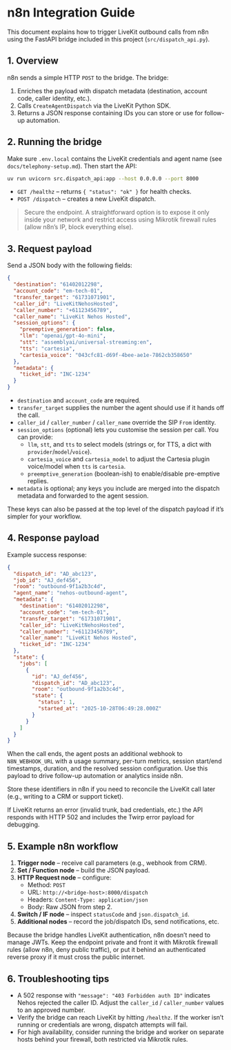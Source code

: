# n8n Integration Guide

This document explains how to trigger LiveKit outbound calls from n8n using the FastAPI bridge included in this project (`src/dispatch_api.py`).

## 1. Overview

n8n sends a simple HTTP `POST` to the bridge. The bridge:

1. Enriches the payload with dispatch metadata (destination, account code, caller identity, etc.).
2. Calls `CreateAgentDispatch` via the LiveKit Python SDK.
3. Returns a JSON response containing IDs you can store or use for follow-up automation.

## 2. Running the bridge

Make sure `.env.local` contains the LiveKit credentials and agent name (see `docs/telephony-setup.md`). Then start the API:

```bash
uv run uvicorn src.dispatch_api:app --host 0.0.0.0 --port 8000
```

- `GET /healthz` – returns `{ "status": "ok" }` for health checks.
- `POST /dispatch` – creates a new LiveKit dispatch.

> Secure the endpoint. A straightforward option is to expose it only inside your network and restrict access using Mikrotik firewall rules (allow n8n’s IP, block everything else).

## 3. Request payload

Send a JSON body with the following fields:

```json
{
  "destination": "61402012298",
  "account_code": "em-tech-01",
  "transfer_target": "61731071901",
  "caller_id": "LiveKitNehosHosted",
  "caller_number": "+61123456789",
  "caller_name": "LiveKit Nehos Hosted",
  "session_options": {
    "preemptive_generation": false,
    "llm": "openai/gpt-4o-mini",
    "stt": "assemblyai/universal-streaming:en",
    "tts": "cartesia", 
    "cartesia_voice": "043cfc81-d69f-4bee-ae1e-7862cb358650"
  },
  "metadata": {
    "ticket_id": "INC-1234"
  }
}
```

- `destination` and `account_code` are required.
- `transfer_target` supplies the number the agent should use if it hands off the call.
- `caller_id` / `caller_number` / `caller_name` override the SIP `From` identity.
- `session_options` (optional) lets you customise the session per call. You can provide:
  - `llm`, `stt`, and `tts` to select models (strings or, for TTS, a dict with `provider`/`model`/`voice`).
  - `cartesia_voice` and `cartesia_model` to adjust the Cartesia plugin voice/model when `tts` is `cartesia`.
  - `preemptive_generation` (boolean-ish) to enable/disable pre-emptive replies.
- `metadata` is optional; any keys you include are merged into the dispatch metadata and forwarded to the agent session.

These keys can also be passed at the top level of the dispatch payload if it’s simpler for your workflow.

## 4. Response payload

Example success response:

```json
{
  "dispatch_id": "AD_abc123",
  "job_id": "AJ_def456",
  "room": "outbound-9f1a2b3c4d",
  "agent_name": "nehos-outbound-agent",
  "metadata": {
    "destination": "61402012298",
    "account_code": "em-tech-01",
    "transfer_target": "61731071901",
    "caller_id": "LiveKitNehosHosted",
    "caller_number": "+61123456789",
    "caller_name": "LiveKit Nehos Hosted",
    "ticket_id": "INC-1234"
  },
  "state": {
    "jobs": [
      {
        "id": "AJ_def456",
        "dispatch_id": "AD_abc123",
        "room": "outbound-9f1a2b3c4d",
        "state": {
          "status": 1,
          "started_at": "2025-10-28T06:49:28.000Z"
        }
      }
    ]
  }
}
```

When the call ends, the agent posts an additional webhook to `N8N_WEBHOOK_URL` with a usage summary, per-turn metrics, session start/end timestamps, duration, and the resolved session configuration. Use this payload to drive follow-up automation or analytics inside n8n.

Store these identifiers in n8n if you need to reconcile the LiveKit call later (e.g., writing to a CRM or support ticket).

If LiveKit returns an error (invalid trunk, bad credentials, etc.) the API responds with HTTP 502 and includes the Twirp error payload for debugging.

## 5. Example n8n workflow

1. **Trigger node** – receive call parameters (e.g., webhook from CRM).
2. **Set / Function node** – build the JSON payload.
3. **HTTP Request node** – configure:
   - Method: `POST`
   - URL: `http://<bridge-host>:8000/dispatch`
   - Headers: `Content-Type: application/json`
   - Body: Raw JSON from step 2.
4. **Switch / IF node** – inspect `statusCode` and `json.dispatch_id`.
5. **Additional nodes** – record the job/dispatch IDs, send notifications, etc.

Because the bridge handles LiveKit authentication, n8n doesn’t need to manage JWTs. Keep the endpoint private and front it with Mikrotik firewall rules (allow n8n, deny public traffic), or put it behind an authenticated reverse proxy if it must cross the public internet.

## 6. Troubleshooting tips

- A 502 response with `"message": "403 Forbidden auth ID"` indicates Nehos rejected the caller ID. Adjust the `caller_id` / `caller_number` values to an approved number.
- Verify the bridge can reach LiveKit by hitting `/healthz`. If the worker isn’t running or credentials are wrong, dispatch attempts will fail.
- For high availability, consider running the bridge and worker on separate hosts behind your firewall, both restricted via Mikrotik rules.
